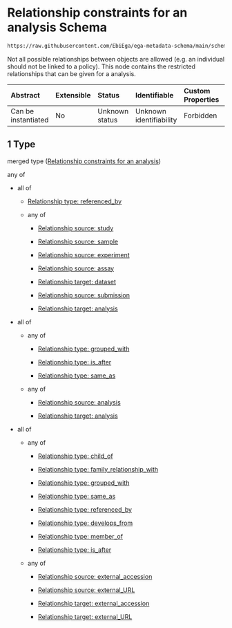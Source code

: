 # Relationship constraints for an analysis Schema

```txt
https://raw.githubusercontent.com/EbiEga/ega-metadata-schema/main/schemas/EGA.analysis.json#/properties/analysis_relationships/items/allOf/1
```

Not all possible relationships between objects are allowed (e.g. an individual should not be linked to a policy). This node contains the restricted relationships that can be given for a analysis.

| Abstract            | Extensible | Status         | Identifiable            | Custom Properties | Additional Properties | Access Restrictions | Defined In                                                                       |
| :------------------ | :--------- | :------------- | :---------------------- | :---------------- | :-------------------- | :------------------ | :------------------------------------------------------------------------------- |
| Can be instantiated | No         | Unknown status | Unknown identifiability | Forbidden         | Allowed               | none                | [EGA.analysis.json\*](../../../schemas/EGA.analysis.json "open original schema") |

## 1 Type

merged type ([Relationship constraints for an analysis](ega-10-properties-analysis-relationships-items-allof-relationship-constraints-for-an-analysis.md))

any of

*   all of

    *   [Relationship type: referenced_by](ega-12-definitions-relationship-type-referenced_by.md "check type definition")

    *   any of

        *   [Relationship source: study](ega-12-definitions-relationship-source-study.md "check type definition")

        *   [Relationship source: sample](ega-12-definitions-relationship-source-sample.md "check type definition")

        *   [Relationship source: experiment](ega-12-definitions-relationship-source-experiment.md "check type definition")

        *   [Relationship source: assay](ega-12-definitions-relationship-source-assay.md "check type definition")

        *   [Relationship target: dataset](ega-12-definitions-relationship-target-dataset.md "check type definition")

        *   [Relationship source: submission](ega-12-definitions-relationship-source-submission.md "check type definition")

        *   [Relationship target: analysis](ega-12-definitions-relationship-target-analysis.md "check type definition")

*   all of

    *   any of

        *   [Relationship type: grouped_with](ega-12-definitions-relationship-type-grouped_with.md "check type definition")

        *   [Relationship type: is_after](ega-12-definitions-relationship-type-is_after.md "check type definition")

        *   [Relationship type: same_as](ega-12-definitions-relationship-type-same_as.md "check type definition")

    *   any of

        *   [Relationship source: analysis](ega-12-definitions-relationship-source-analysis.md "check type definition")

        *   [Relationship target: analysis](ega-12-definitions-relationship-target-analysis.md "check type definition")

*   all of

    *   any of

        *   [Relationship type: child_of](ega-12-definitions-relationship-type-child_of.md "check type definition")

        *   [Relationship type: family_relationship_with](ega-12-definitions-relationship-type-family_relationship_with.md "check type definition")

        *   [Relationship type: grouped_with](ega-12-definitions-relationship-type-grouped_with.md "check type definition")

        *   [Relationship type: same_as](ega-12-definitions-relationship-type-same_as.md "check type definition")

        *   [Relationship type: referenced_by](ega-12-definitions-relationship-type-referenced_by.md "check type definition")

        *   [Relationship type: develops_from](ega-12-definitions-relationship-type-develops_from.md "check type definition")

        *   [Relationship type: member_of](ega-12-definitions-relationship-type-member_of.md "check type definition")

        *   [Relationship type: is_after](ega-12-definitions-relationship-type-is_after.md "check type definition")

    *   any of

        *   [Relationship source: external_accession](ega-12-definitions-relationship-source-external_accession.md "check type definition")

        *   [Relationship source: external_URL](ega-12-definitions-relationship-source-external_url.md "check type definition")

        *   [Relationship target: external_accession](ega-12-definitions-relationship-target-external_accession.md "check type definition")

        *   [Relationship target: external_URL](ega-12-definitions-relationship-target-external_url.md "check type definition")
